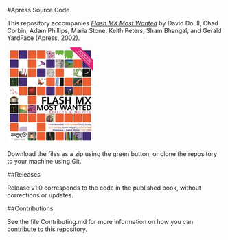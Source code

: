 #Apress Source Code

This repository accompanies [*Flash MX Most Wanted*](http://www.apress.com/9781590592243) by David Doull, Chad Corbin, Adam Phillips, Maria Stone, Keith Peters, Sham Bhangal, and Gerald YardFace (Apress, 2002).

![Cover image](9781590592243.jpg)

Download the files as a zip using the green button, or clone the repository to your machine using Git.

##Releases

Release v1.0 corresponds to the code in the published book, without corrections or updates.

##Contributions

See the file Contributing.md for more information on how you can contribute to this repository.
